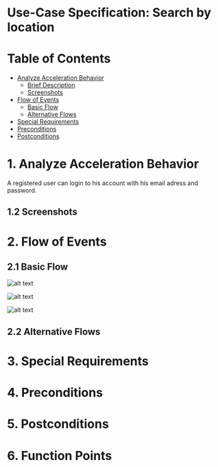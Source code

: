 # Use-Case Specification: Search by location

# Table of Contents
- [Analyze Acceleration Behavior](#1-analyze-acceleration-behavior)
    - [Brief Description](#11-brief-description)
    - [Screenshots](#12-screenshots)
- [Flow of Events](#2-flow-of-events)
    - [Basic Flow](#21-basic-flow)
    - [Alternative Flows](#22-alternative-flows)
- [Special Requirements](#3-special-requirements)
- [Preconditions](#4-preconditions)
- [Postconditions](#5-postconditions)

# 1. Analyze Acceleration Behavior

A registered user can login to his account with his email adress and password.

## 1.2 Screenshots


# 2. Flow of Events
## 2.1 Basic Flow

![alt text][ActivityDiagram]

[ActivityDiagram]: https://github.com/linkna/FyF/blob/master/documentation/UC/login.jpg "Activity Diagram"

![alt text][MockUp2]

[MockUp2]: https://github.com/FyF-Team/fyf/blob/master/UC/login2.png "MockUp2"

![alt text][MockUp1]

[MockUp1]: https://github.com/FyF-Team/fyf/blob/master/UC/login1.png "MockUp1"


## 2.2 Alternative Flows
# 3. Special Requirements


# 4. Preconditions


# 5. Postconditions


# 6. Function Points
